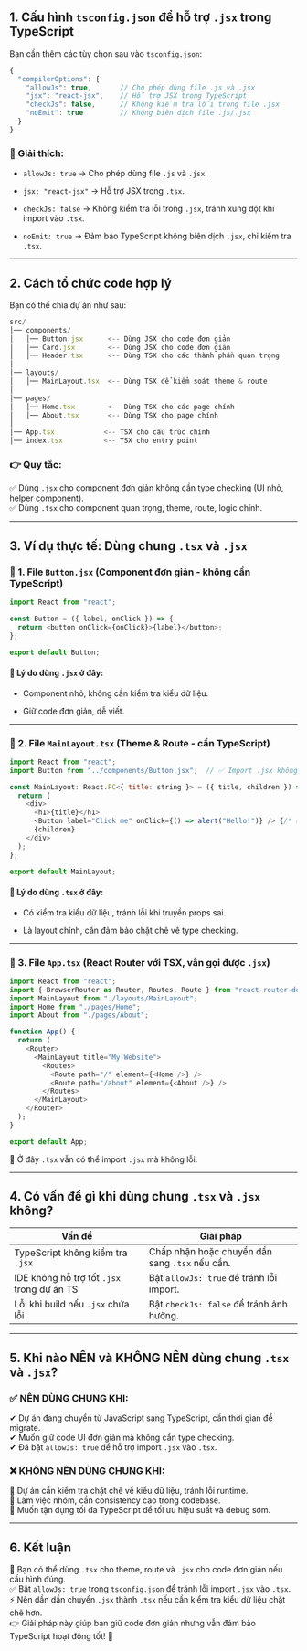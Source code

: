 <br>

## 1. Cấu hình `tsconfig.json` để hỗ trợ `.jsx` trong TypeScript

Bạn cần thêm các tùy chọn sau vào `tsconfig.json`:

```js
{
  "compilerOptions": {
    "allowJs": true,       // Cho phép dùng file .js và .jsx
    "jsx": "react-jsx",    // Hỗ trợ JSX trong TypeScript
    "checkJs": false,      // Không kiểm tra lỗi trong file .jsx
    "noEmit": true         // Không biên dịch file .js/.jsx
  }
}
```

### 🔹 Giải thích:

- `allowJs: true` → Cho phép dùng file `.js` và `.jsx`.
    
- `jsx: "react-jsx"` → Hỗ trợ JSX trong `.tsx`.
    
- `checkJs: false` → Không kiểm tra lỗi trong `.jsx`, tránh xung đột khi import vào `.tsx`.
    
- `noEmit: true` → Đảm bảo TypeScript không biên dịch `.jsx`, chỉ kiểm tra `.tsx`.
    

---

## 2. Cách tổ chức code hợp lý

Bạn có thể chia dự án như sau:

```js
src/
│── components/
│   │── Button.jsx      <-- Dùng JSX cho code đơn giản
│   │── Card.jsx        <-- Dùng JSX cho code đơn giản
│   │── Header.tsx      <-- Dùng TSX cho các thành phần quan trọng
│
│── layouts/
│   │── MainLayout.tsx  <-- Dùng TSX để kiểm soát theme & route
│
│── pages/
│   │── Home.tsx        <-- Dùng TSX cho các page chính
│   │── About.tsx       <-- Dùng TSX cho page chính
│
│── App.tsx            <-- TSX cho cấu trúc chính
│── index.tsx          <-- TSX cho entry point
```

### 👉 Quy tắc:

✅ Dùng `.jsx` cho component đơn giản không cần type checking (UI nhỏ, helper component).  
✅ Dùng `.tsx` cho component quan trọng, theme, route, logic chính.

---

## 3. Ví dụ thực tế: Dùng chung `.tsx` và `.jsx`

### 📌 1. File `Button.jsx` (Component đơn giản - không cần TypeScript)

```js
import React from "react";

const Button = ({ label, onClick }) => {
  return <button onClick={onClick}>{label}</button>;
};

export default Button;
```

#### 📌 Lý do dùng `.jsx` ở đây:

- Component nhỏ, không cần kiểm tra kiểu dữ liệu.
    
- Giữ code đơn giản, dễ viết.
    

---

### 📌 2. File `MainLayout.tsx` (Theme & Route - cần TypeScript)

```js
import React from "react";
import Button from "../components/Button.jsx";  // ✅ Import .jsx không lỗi

const MainLayout: React.FC<{ title: string }> = ({ title, children }) => {
  return (
    <div>
      <h1>{title}</h1>
      <Button label="Click me" onClick={() => alert("Hello!")} /> {/* ✅ Dùng JSX trong TSX */}
      {children}
    </div>
  );
};

export default MainLayout;
```

#### 📌 Lý do dùng `.tsx` ở đây:

- Có kiểm tra kiểu dữ liệu, tránh lỗi khi truyền props sai.
    
- Là layout chính, cần đảm bảo chặt chẽ về type checking.
    

---

### 📌 3. File `App.tsx` (React Router với TSX, vẫn gọi được `.jsx`)

```js
import React from "react";
import { BrowserRouter as Router, Routes, Route } from "react-router-dom";
import MainLayout from "./layouts/MainLayout";
import Home from "./pages/Home";
import About from "./pages/About";

function App() {
  return (
    <Router>
      <MainLayout title="My Website">
        <Routes>
          <Route path="/" element={<Home />} />
          <Route path="/about" element={<About />} />
        </Routes>
      </MainLayout>
    </Router>
  );
}

export default App;
```

📌 Ở đây `.tsx` vẫn có thể import `.jsx` mà không lỗi.

---

## 4. Có vấn đề gì khi dùng chung `.tsx` và `.jsx` không?

|Vấn đề|Giải pháp|
|---|---|
|TypeScript không kiểm tra `.jsx`|Chấp nhận hoặc chuyển dần sang `.tsx` nếu cần.|
|IDE không hỗ trợ tốt `.jsx` trong dự án TS|Bật `allowJs: true` để tránh lỗi import.|
|Lỗi khi build nếu `.jsx` chứa lỗi|Bật `checkJs: false` để tránh ảnh hưởng.|

---

## 5. Khi nào **NÊN** và **KHÔNG NÊN** dùng chung `.tsx` và `.jsx`?

### ✅ **NÊN DÙNG CHUNG KHI:**

✔ Dự án đang chuyển từ JavaScript sang TypeScript, cần thời gian để migrate.  
✔ Muốn giữ code UI đơn giản mà không cần type checking.  
✔ Đã bật `allowJs: true` để hỗ trợ import `.jsx` vào `.tsx`.

### ❌ **KHÔNG NÊN DÙNG CHUNG KHI:**

🚫 Dự án cần kiểm tra chặt chẽ về kiểu dữ liệu, tránh lỗi runtime.  
🚫 Làm việc nhóm, cần consistency cao trong codebase.  
🚫 Muốn tận dụng tối đa TypeScript để tối ưu hiệu suất và debug sớm.

---

## 6. Kết luận

🚀 Bạn có thể dùng `.tsx` cho theme, route và `.jsx` cho code đơn giản nếu cấu hình đúng.  
✅ Bật `allowJs: true` trong `tsconfig.json` để tránh lỗi import `.jsx` vào `.tsx`.  
⚡ Nên dần dần chuyển `.jsx` thành `.tsx` nếu cần kiểm tra kiểu dữ liệu chặt chẽ hơn.  
👉 Giải pháp này giúp bạn giữ code đơn giản nhưng vẫn đảm bảo TypeScript hoạt động tốt! 🚀